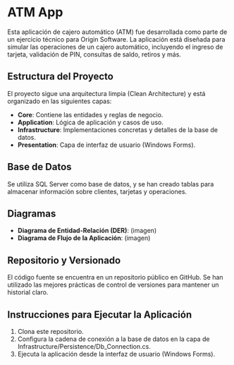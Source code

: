 # ATM App

Esta aplicación de cajero automático (ATM) fue desarrollada como parte de un ejercicio técnico para Origin Software. La aplicación está diseñada para simular las operaciones de un cajero automático, incluyendo el ingreso de tarjeta, validación de PIN, consultas de saldo, retiros y más.

## Estructura del Proyecto

El proyecto sigue una arquitectura limpia (Clean Architecture) y está organizado en las siguientes capas:

- **Core**: Contiene las entidades y reglas de negocio.
- **Application**: Lógica de aplicación y casos de uso.
- **Infrastructure**: Implementaciones concretas y detalles de la base de datos.
- **Presentation**: Capa de interfaz de usuario (Windows Forms).

## Base de Datos

Se utiliza SQL Server como base de datos, y se han creado tablas para almacenar información sobre clientes, tarjetas y operaciones.

## Diagramas

- **Diagrama de Entidad-Relación (DER)**: (imagen)
- **Diagrama de Flujo de la Aplicación**: (imagen)

## Repositorio y Versionado

El código fuente se encuentra en un repositorio público en GitHub. Se han utilizado las mejores prácticas de control de versiones para mantener un historial claro.

## Instrucciones para Ejecutar la Aplicación

1. Clona este repositorio.
2. Configura la cadena de conexión a la base de datos en la capa de Infrastructure/Persistence/Db_Connection.cs.
3. Ejecuta la aplicación desde la interfaz de usuario (Windows Forms).

